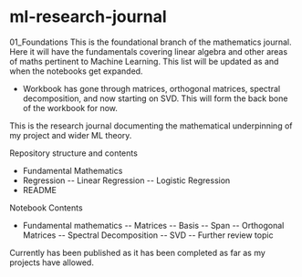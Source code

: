# ml-research-journal
01_Foundations
This is the foundational branch of the mathematics journal. Here it will have the fundamentals covering linear algebra and other areas of maths pertinent to Machine Learning. This list will be updated as and when the notebooks get expanded.

* Workbook has gone through matrices, orthogonal matrices, spectral decomposition, and now starting on SVD. This will form the back bone of the workbook for now. 

This is the research journal documenting the mathematical underpinning of my project and wider ML theory.

Repository structure and contents

* Fundamental Mathematics
* Regression
   -- Linear Regression
   -- Logistic Regression
* README


Notebook Contents

* Fundamental mathematics
  -- Matrices
  -- Basis
  -- Span
  -- Orthogonal Matrices
  -- Spectral Decomposition
  -- SVD
  -- Further review topic

Currently has been published as it has been completed as far as my projects have allowed.
